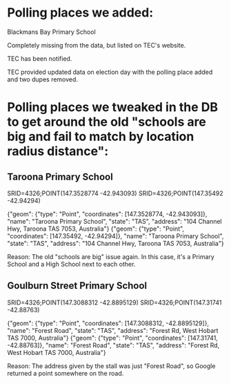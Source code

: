 # Polling places we added:

Blackmans Bay Primary School

Completely missing from the data, but listed on TEC's website.

TEC has been notified.

TEC provided updated data on election day with the polling place added and two dupes removed.

# Polling places we tweaked in the DB to get around the old "schools are big and fail to match by location radius distance":

## Taroona Primary School

SRID=4326;POINT(147.3528774 -42.943093)
SRID=4326;POINT(147.35492 -42.94294)

{"geom": {"type": "Point", "coordinates": [147.3528774, -42.943093]}, "name": "Taroona Primary School", "state": "TAS", "address": "104 Channel Hwy, Taroona TAS 7053, Australia"}
{"geom": {"type": "Point", "coordinates": [147.35492, -42.94294]}, "name": "Taroona Primary School", "state": "TAS", "address": "104 Channel Hwy, Taroona TAS 7053, Australia"}

Reason: The old "schools are big" issue again. In this case, it's a Primary School and a High School next to each other.

## Goulburn Street Primary School

SRID=4326;POINT(147.3088312 -42.8895129)
SRID=4326;POINT(147.31741 -42.88763)

{"geom": {"type": "Point", "coordinates": [147.3088312, -42.8895129]}, "name": "Forest Road", "state": "TAS", "address": "Forest Rd, West Hobart TAS 7000, Australia"}
{"geom": {"type": "Point", "coordinates": [147.31741, -42.88763]}, "name": "Forest Road", "state": "TAS", "address": "Forest Rd, West Hobart TAS 7000, Australia"}

Reason: The address given by the stall was just "Forest Road", so Google returned a point somewhere on the road.
